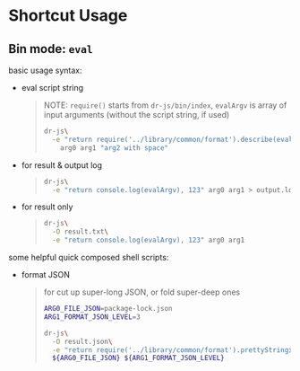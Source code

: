 # Shortcut Usage


## Bin mode: `eval`

basic usage syntax:

- eval script string
  > NOTE: 
  >   `require()` starts from `dr-js/bin/index`,
  >   `evalArgv` is array of input arguments (without the script string, if used)
  > ```bash
  > dr-js\
  >   -e "return require('../library/common/format').describe(evalArgv)"\
  >     arg0 arg1 "arg2 with space"
  > ```
- for result & output log
  > ```bash
  > dr-js\
  >   -e "return console.log(evalArgv), 123" arg0 arg1 > output.log
  > ```
- for result only
  > ```bash
  > dr-js\
  >   -O result.txt\
  >   -e "return console.log(evalArgv), 123" arg0 arg1
  > ```

some helpful quick composed shell scripts:

- format JSON
  > for cut up super-long JSON, or fold super-deep ones
  > ```bash
  > ARG0_FILE_JSON=package-lock.json
  > ARG1_FORMAT_JSON_LEVEL=3
  > 
  > dr-js\
  >   -O result.json\
  >   -e "return require('../library/common/format').prettyStringifyJSON(JSON.parse(require('fs').readFileSync(evalArgv[ 0 ])), evalArgv[ 1 ])"\
  >   ${ARG0_FILE_JSON} ${ARG1_FORMAT_JSON_LEVEL}
  > ```
